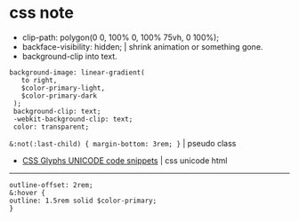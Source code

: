 # css note

- clip-path: polygon(0 0, 100% 0, 100% 75vh, 0 100%);
- backface-visibility: hidden; | shrink animation or something gone.
- background-clip into text.

```
background-image: linear-gradient(
   to right,
   $color-primary-light,
   $color-primary-dark
 );
 background-clip: text;
 -webkit-background-clip: text;
 color: transparent;
```

`&:not(:last-child) { margin-bottom: 3rem; }` | pseudo class
 - [CSS Glyphs UNICODE code snippets](https://css-tricks.com/snippets/html/glyphs/) | css unicode html
 ---
 ```
 outline-offset: 2rem; 
 &:hover {
 outline: 1.5rem solid $color-primary;
 } 
 ```
